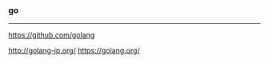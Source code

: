### go
---

https://github.com/golang


http://golang-jp.org/
https://golang.org/































